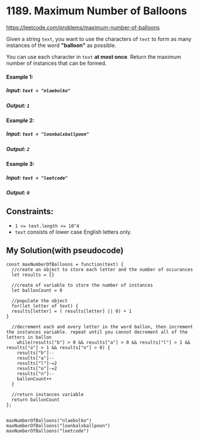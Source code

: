 # 1189. Maximum Number of Balloons

https://leetcode.com/problems/maximum-number-of-balloons

Given a string `text`, you want to use the characters of `text` to form as many instances of the word <b>"balloon"</b> as possible.

You can use each character in `text` <b>at most once</b>. Return the maximum number of instances that can be formed.

#### Example 1:
##### Input: `text = "nlaebolko"`
##### Output: `1`
#### Example 2:
##### Input: `text = "loonbalxballpoon"`
##### Output: `2`
#### Example 3:
##### Input: `text = "leetcode"`
##### Output: `0`
 

## Constraints:
- `1 <= text.length <= 10^4`
- `text` consists of lower case English letters only.


## My Solution(with pseudocode)

````
const maxNumberOfBalloons = function(text) {
  //create an object to store each letter and the number of occurances
  let results = {}
  
  //create of variable to store the number of instances
  let ballonCount = 0
  
  //populate the object
  for(let letter of text) {
  results[letter] = ( results[letter] || 0) + 1
}

  //decrement each and every letter in the word ballon, then increment the instances variable. repeat until you cannot decrement all of the letters in ballon
    while(results["b"] > 0 && results["a"] > 0 && results["l"] > 1 && results["o"] > 1 && results["n"] > 0) {
    results["b"]--
    results["a"]--
    results["l"]-=2
    results["o"]-=2
    results["n"]--
    ballonCount++
  }
  
  //return instances variable
  return ballonCount  
};


maxNumberOfBalloons("nlaebolko")
maxNumberOfBalloons("loonbalxballpoon")
maxNumberOfBalloons("leetcode")
````
